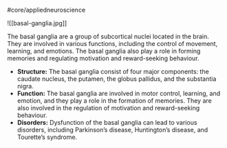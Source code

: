 #core/appliedneuroscience

![[basal-ganglia.jpg]]

The basal ganglia are a group of subcortical nuclei located in the brain. They are involved in various functions, including the control of movement, learning, and emotions. The basal ganglia also play a role in forming memories and regulating motivation and reward-seeking behaviour.

- **Structure:** The basal ganglia consist of four major components: the caudate nucleus, the putamen, the globus pallidus, and the substantia nigra.
- **Function:** The basal ganglia are involved in motor control, learning, and emotion, and they play a role in the formation of memories. They are also involved in the regulation of motivation and reward-seeking behaviour.
- **Disorders:** Dysfunction of the basal ganglia can lead to various disorders, including Parkinson’s disease, Huntington’s disease, and Tourette’s syndrome.
